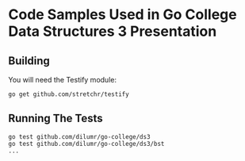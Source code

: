 # Code Samples Used in Go College Data Structures 3 Presentation

## Building

You will need the Testify module:

    go get github.com/stretchr/testify

## Running The Tests

    go test github.com/dilumr/go-college/ds3
    go test github.com/dilumr/go-college/ds3/bst
    ...

